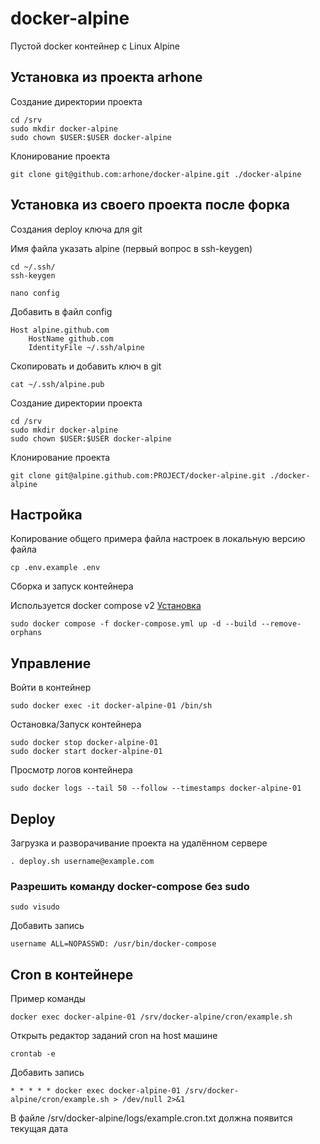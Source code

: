 # docker-alpine
Пустой docker контейнер c Linux Alpine

## Установка из проекта arhone

Создание директории проекта
```
cd /srv
sudo mkdir docker-alpine
sudo chown $USER:$USER docker-alpine
```

Клонирование проекта
```
git clone git@github.com:arhone/docker-alpine.git ./docker-alpine
```

## Установка из своего проекта после форка

Создания deploy ключа для git

Имя файла указать alpine (первый вопрос в ssh-keygen)
```
cd ~/.ssh/
ssh-keygen
```

```
nano config
```
Добавить в файл config
```
Host alpine.github.com
    HostName github.com
    IdentityFile ~/.ssh/alpine
```

Скопировать и добавить ключ в git
```
cat ~/.ssh/alpine.pub
```

Создание директории проекта
```
cd /srv
sudo mkdir docker-alpine
sudo chown $USER:$USER docker-alpine
```

Клонирование проекта
```
git clone git@alpine.github.com:PROJECT/docker-alpine.git ./docker-alpine
```

## Настройка
Копирование общего примера файла настроек в локальную версию файла
```
cp .env.example .env
```

Сборка и запуск контейнера

Используется docker compose v2 [Установка](https://github.com/arhone/debian-server-guide/blob/main/docker.md)
```
sudo docker compose -f docker-compose.yml up -d --build --remove-orphans
```

## Управление
Войти в контейнер
```
sudo docker exec -it docker-alpine-01 /bin/sh
```

Остановка/Запуск контейнера
```
sudo docker stop docker-alpine-01
sudo docker start docker-alpine-01
```

Просмотр логов контейнера
```
sudo docker logs --tail 50 --follow --timestamps docker-alpine-01
```

## Deploy
Загрузка и разворачивание проекта на удалённом сервере
```
. deploy.sh username@example.com
```

### Разрешить команду docker-compose без sudo
```
sudo visudo
```
Добавить запись
```
username ALL=NOPASSWD: /usr/bin/docker-compose
```


## Cron в контейнере
Пример команды
```
docker exec docker-alpine-01 /srv/docker-alpine/cron/example.sh
```

Открыть редактор заданий cron на host машине
```
crontab -e
```

Добавить запись
```
* * * * * docker exec docker-alpine-01 /srv/docker-alpine/cron/example.sh > /dev/null 2>&1
```

В файле /srv/docker-alpine/logs/example.cron.txt должна появится текущая дата
